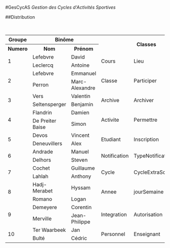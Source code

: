 #GesCycAS
*Gestion des Cycles d'Activités Sportives*

##Distribution
<table>
<caption>Répartition</caption>
<tr><th>Groupe</th><th colspan="2">Binôme</th><th rowspan="2" colspan="3">Classes</th><th rowspan="2" colspan="15">Interfaces</th></tr>
<tr><th>Numero</th><th>Nom</th><th>Prénom</th></tr>
<tr><td rowspan="2">1</td><td>Lefebvre</td><td>David</td><td rowspan="2">Cours</td><td rowspan="2">Lieu</td><td rowspan="2">Seance</td><td colspan="5">Cours</td><td colspan="5">Lieu</td><td>Seance</td></tr>
<tr><td>Leclercq</td><td>Antoine</td><td>List</td><td>Create</td><td>Read</td><td>Update</td><td>Delete</td><td>List</td><td>Create</td><td>Read</td><td>Update</td><td>Delete</td><td>List</td></tr>
<tr><td rowspan="2">2</td><td>Lefebvre</td><td>Emmanuel</td><td rowspan="2">Classe</td><td rowspan="2">Participer</td><td rowspan="2">Accepter</td><td colspan="5">Classe</td><td>Participer</td><td>Accepter</td></tr>
<tr><td>Perron</td><td>Marc-Alexandre</td><td>List</td><td>Create</td><td>Read</td><td>Update</td><td>Delete</td><td>Update</td><td>Update</td></tr>
<tr><td rowspan="2">3</td><td>Vers</td><td>Valentin</td><td rowspan="2">Archive</td><td rowspan="2" colspan="2">Archiver</td><td colspan="5">Archive</td><td>Archiver</td><td>Encadrer</td></tr>
<tr><td>Seltensperger</td><td>Benjamin</td><td>List</td><td>Create</td><td>Read</td><td>Update</td><td>Delete</td><td>Update</td><td>Update</td></tr>
<tr><td rowspan="2">4</td><td>Flandrin</td><td>Damien</td><td rowspan="2">Activite</td><td rowspan="2">Permettre</td><td rowspan="2">Proposer</td><td colspan="5">Activite</td><td>Permettre</td><td>Proposer</td></tr>
<tr><td>De Preiter Baise</td><td>Simon</td><td>List</td><td>Create</td><td>Read</td><td>Update</td><td>Delete</td><td>Update</td><td>Update</td></tr>
<tr><td rowspan="2">5</td><td>Devos</td><td>Vincent</td><td rowspan="2">Etudiant</td><td rowspan="2">Inscription</td><td rowspan="2">Dispenser</td><td colspan="5">Etudiant</td><td>Inscription</td><td>Dispenser</td></tr>
<tr><td>Deneuvillers</td><td>Alex</td><td>List</td><td>Create</td><td>Read</td><td>Update</td><td>Delete</td><td>Update</td><td>Update</td></tr>
<tr><td rowspan="2">6</td><td>Andrade</td><td>Manuel</td><td rowspan="2">Notification</td><td rowspan="2" colspan="2">TypeNotification</td><td colspan="5">Notification</td><td colspan="5">TypeNotification</td><td>Seance</td></tr>
<tr><td>Delhors</td><td>Steven</td><td>List</td><td>Create</td><td>Read</td><td>Update</td><td>Delete</td><td>List</td><td>Create</td><td>Read</td><td>Update</td><td>Delete</td><td>Create</td></tr>
<tr><td rowspan="2">7</td><td>Cochet</td><td>Guillaume</td><td rowspan="2">Cycle</td><td rowspan="2" colspan="2">CycleExtraScolaire</td><td colspan="5">Cycle</td><td colspan="5">CycleExtraScolaire</td><td>Seance</td></tr>
<tr><td>Lahlah</td><td>Anthony</td><td>List</td><td>Create</td><td>Read</td><td>Update</td><td>Delete</td><td>List</td><td>Create</td><td>Read</td><td>Update</td><td>Delete</td><td>Read</td></tr>
<tr><td rowspan="2">8</td><td>Hadj-Merabet</td><td>Hyssam</td><td rowspan="2">Annee</td><td rowspan="2" colspan="2">jourSemaine</td><td colspan="5">Annee</td><td colspan="5">JourSemaine</td><td>Seance</td></tr>
<tr><td>Romano</td><td>Logan</td><td>List</td><td>Create</td><td>Read</td><td>Update</td><td>Delete</td><td>List</td><td>Create</td><td>Read</td><td>Update</td><td>Delete</td><td>Update</td></tr>
<tr><td rowspan="2">9</td><td>Demeyere</td><td>Corentin</td><td rowspan="2">Integration</td><td rowspan="2">Autorisation</td><td rowspan="2">Effectuer</td><td colspan="5">Integration</td><td>Autorisation</td><td>Effectuer</td></tr>
<tr><td>Merville</td><td>Jean-Philippe</td><td>List</td><td>Create</td><td>Read</td><td>Update</td><td>Delete</td><td>Update</td><td>Update</td></tr>
<tr><td rowspan="2">10</td><td>Ter Waarbeek</td><td>Jan</td><td rowspan="2">Personnel</td><td rowspan="2">Enseignant</td><td rowspan="2">Encadrer</td><td colspan="5">Personnel</td><td colspan="5">Enseignant</td><td></td></tr>
<tr><td>Bulté</td><td>Cédric</td><td>List</td><td>Create</td><td>Read</td><td>Update</td><td>Delete</td><td>List</td><td>Create</td><td>Read</td><td>Update</td><td>Delete</td><td>Delete</td></tr>
</table>